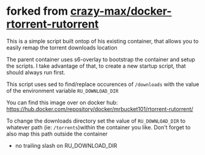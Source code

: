 # forked from [crazy-max/docker-rtorrent-rutorrent](https://github.com/crazy-max/docker-rtorrent-rutorrent)

This is a simple script built ontop of his existing container, that allows you to easily remap the torrent downloads location

The parent container uses s6-overlay to bootstrap the container and setup the scripts. I take advantage of that, to create a new startup script, that should always run first.

This script uses sed to find/replace occurences of `/downloads` with the value of the environment variable `RU_DOWNLOAD_DIR`

You can find this image over on docker hub: https://hub.docker.com/repository/docker/mrbucket101/rtorrent-rutorrent/

To change the downloads directory set the value of `RU_DOWNLOAD_DIR` to whatever path (ie: `/torrents`)within the container you like. Don't forget to also map this path outside the container
* no trailing slash on RU_DOWNLOAD_DIR